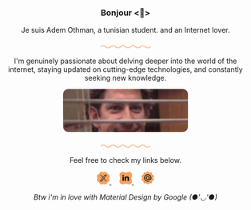 <h3 align="center">
  <b>Bonjour <🥖></b>
</h3>
<p align="center">
  Je suis Adem Othman, a tunisian student. and an Internet lover.
</p>
<p align="center">
  <img src="./divider.png" alt="drawing" width="100">
</p>
<p align="center">
  I'm genuinely passionate about delving deeper into the world of the internet, staying updated on cutting-edge technologies, and constantly seeking new knowledge.
</p>
<p align="center">
  <img src="./smiling_in_pain.png" alt="drawing" width="250">
</p>
<p align="center">
  <img src="./divider.png" alt="drawing" width="100">
</p>
<p align="center">
  Feel free to check my links below.
</p>
<p align="center">
<a href="https://twitter.com/ademot02/">
  <img src="./x.png" width="25">
</a>
&nbsp;
&nbsp;
<a href="https://www.linkedin.com/in/ademot02/">
  <img src="./linkedin.png" width="25">
</a>
&nbsp;
&nbsp;
<a href="mailto:contact.adem.ot@gmail.com">
  <img src="./email.png" width="25">
</a>
</p>
<p align="center">
  <i>
    Btw i'm in love with Material Design by Google (●'◡'●)
  </i>
</p>
